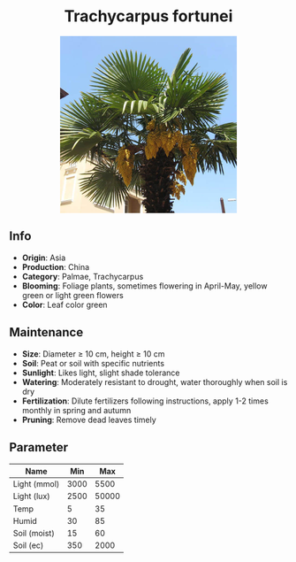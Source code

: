 <h1 align='center'>Trachycarpus fortunei</h1>
<p align="center">
    <img 
        align='center'
        width='320'
        src="../images/trachycarpus fortunei.png" 
        alt='Trachycarpus fortunei' />
</p>

## Info

 - **Origin**: Asia
 - **Production**: China
 - **Category**: Palmae, Trachycarpus
 - **Blooming**: Foliage plants, sometimes flowering in April-May, yellow green or light green flowers
 - **Color**: Leaf color green

## Maintenance

 - **Size**: Diameter ≥ 10 cm, height ≥ 10 cm
 - **Soil**: Peat or soil with specific nutrients
 - **Sunlight**: Likes light, slight shade tolerance
 - **Watering**: Moderately resistant to drought, water thoroughly when soil is dry
 - **Fertilization**: Dilute fertilizers following instructions, apply 1-2 times monthly in spring and autumn
 - **Pruning**: Remove dead leaves timely

## Parameter

| Name         | Min  | Max   |
|--------------|------|-------|
| Light (mmol) | 3000 | 5500  |
| Light (lux)  | 2500 | 50000 |
| Temp         | 5    | 35    |
| Humid        | 30   | 85    |
| Soil (moist) | 15   | 60    |
| Soil (ec)    | 350  | 2000  |